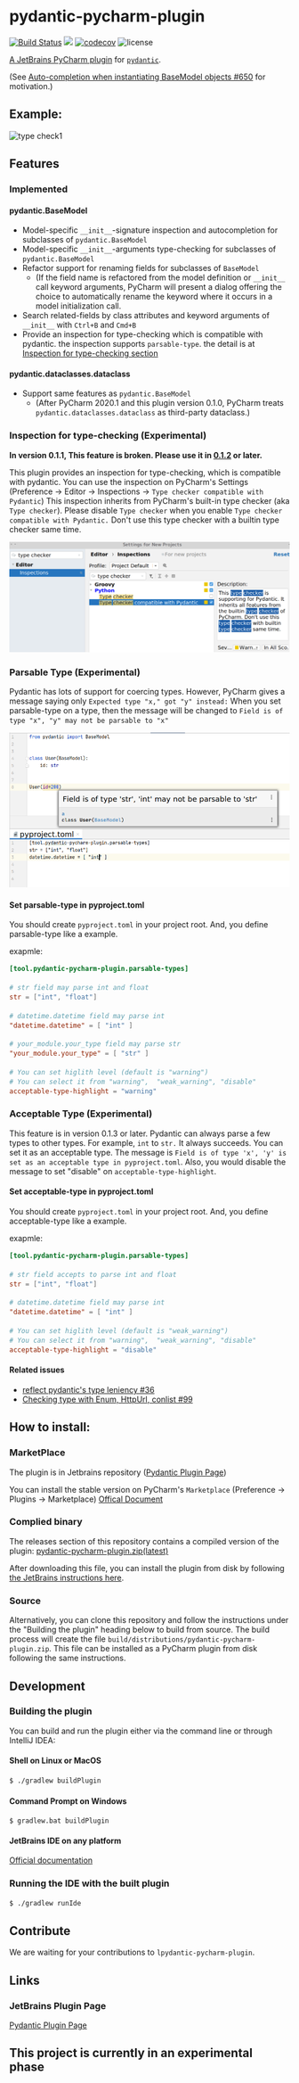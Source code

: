 # pydantic-pycharm-plugin
[![Build Status](https://travis-ci.org/koxudaxi/pydantic-pycharm-plugin.svg?branch=master)](https://travis-ci.org/koxudaxi/pydantic-pycharm-plugin)
[![](https://img.shields.io/jetbrains/plugin/v/12861)](https://plugins.jetbrains.com/plugin/12861-pydantic)
[![codecov](https://codecov.io/gh/koxudaxi/pydantic-pycharm-plugin/branch/master/graph/badge.svg)](https://codecov.io/gh/koxudaxi/pydantic-pycharm-plugin)
![license](https://img.shields.io/github/license/koxudaxi/pydantic-pycharm-plugin.svg)

[A JetBrains PyCharm plugin](https://plugins.jetbrains.com/plugin/12861-pydantic) for [`pydantic`](https://github.com/samuelcolvin/pydantic).

(See [Auto-completion when instantiating BaseModel objects #650](https://github.com/samuelcolvin/pydantic/issues/650) for motivation.)


## Example:
![type check1](https://raw.githubusercontent.com/koxudaxi/pydantic-pycharm-plugin/master/docs/typecheck1.png)

##  Features
### Implemented
#### pydantic.BaseModel
* Model-specific `__init__`-signature inspection and autocompletion for subclasses of `pydantic.BaseModel`
* Model-specific `__init__`-arguments type-checking for subclasses of `pydantic.BaseModel` 
* Refactor support for renaming fields for subclasses of `BaseModel`
  * (If the field name is refactored from the model definition or `__init__` call keyword arguments, PyCharm will present a dialog offering the choice to automatically rename the keyword where it occurs in a model initialization call.
* Search related-fields by class attributes and keyword arguments of `__init__` with `Ctrl+B` and `Cmd+B`
* Provide an inspection for type-checking which is compatible with pydantic. the inspection supports `parsable-type`. the detail is at [Inspection for type-checking section](#inspection-for-type-checking)
#### pydantic.dataclasses.dataclass
* Support same features as `pydantic.BaseModel`
  * (After PyCharm 2020.1 and this plugin version 0.1.0, PyCharm treats `pydantic.dataclasses.dataclass` as third-party dataclass.)

### Inspection for type-checking (Experimental)
**In version 0.1.1, This feature is broken. Please use it in [0.1.2](https://github.com/koxudaxi/pydantic-pycharm-plugin/releases/tag/0.1.2) or later.** 

This plugin provides an inspection for type-checking, which is compatible with pydantic.
You can use the inspection on PyCharm's Settings (Preference -> Editor -> Inspections -> `Type checker compatible with Pydantic`) 
This inspection inherits from PyCharm's built-in type checker (aka `Type checker`).
Please disable `Type checker` when you enable `Type checker compatible with Pydantic.`
Don't use this type checker with a builtin type checker same time.

![inspection 1](https://raw.githubusercontent.com/koxudaxi/pydantic-pycharm-plugin/master/docs/inspection1.png)

### Parsable Type (Experimental)
Pydantic has lots of support for coercing types. However, PyCharm  gives a message saying only `Expected type "x," got "y" instead:`
When you set parsable-type on a type, then the message will be changed to `Field is of type "x", "y" may not be parsable to "x"`

![parsable type1](https://raw.githubusercontent.com/koxudaxi/pydantic-pycharm-plugin/master/docs/parsable-type1.png)

#### Set parsable-type in pyproject.toml
You should create `pyproject.toml` in your project root.
And, you define parsable-type like a example.

exapmle:

```toml
[tool.pydantic-pycharm-plugin.parsable-types]

# str field may parse int and float
str = ["int", "float"]

# datetime.datetime field may parse int
"datetime.datetime" = [ "int" ]

# your_module.your_type field may parse str
"your_module.your_type" = [ "str" ]

# You can set higlith level (default is "warning")
# You can select it from "warning",  "weak_warning", "disable" 
acceptable-type-highlight = "warning" 
```

### Acceptable Type (Experimental)
This feature is in version 0.1.3 or later.
Pydantic can always parse a few types to other types. For example, `int` to `str.` It always succeeds.
You can set it as an acceptable type. The message is `Field is of type 'x', 'y' is set as an acceptable type in pyproject.toml`.
Also, you would disable the message to set "disable" on `acceptable-type-highlight`.

#### Set acceptable-type in pyproject.toml
You should create `pyproject.toml` in your project root.
And, you define acceptable-type like a example.

exapmle:

```toml
[tool.pydantic-pycharm-plugin.parsable-types]

# str field accepts to parse int and float
str = ["int", "float"]

# datetime.datetime field may parse int
"datetime.datetime" = [ "int" ]

# You can set higlith level (default is "weak_warning")
# You can select it from "warning",  "weak_warning", "disable" 
acceptable-type-highlight = "disable" 
```

#### Related issues
- [reflect pydantic's type leniency #36](https://github.com/koxudaxi/pydantic-pycharm-plugin/issues/36)
- [Checking type with Enum, HttpUrl, conlist #99](https://github.com/koxudaxi/pydantic-pycharm-plugin/issues/99)

## How to install:
### MarketPlace 
The plugin is in Jetbrains repository ([Pydantic Plugin Page](https://plugins.jetbrains.com/plugin/12861-pydantic))

You can install the stable version on PyCharm's `Marketplace` (Preference -> Plugins -> Marketplace) [Offical Document](https://www.jetbrains.com/help/idea/managing-plugins.html)

### Complied binary
The releases section of this repository contains a compiled version of the plugin: [pydantic-pycharm-plugin.zip(latest)](https://github.com/koxudaxi/pydantic-pycharm-plugin/releases/latest/download/pydantic-pycharm-plugin.zip)

After downloading this file, you can install the plugin from disk by following [the JetBrains instructions here](https://www.jetbrains.com/help/pycharm/plugins-settings.html).

### Source
Alternatively, you can clone this repository and follow the instructions under the "Building the plugin" heading below to build from source. The build process will create the file `build/distributions/pydantic-pycharm-plugin.zip`. This file can be installed as a PyCharm plugin from disk following the same instructions.
 
## Development
### Building the plugin
You can build and run the plugin either via the command line or through IntelliJ IDEA:

#### Shell on Linux or MacOS 
```bash
$ ./gradlew buildPlugin
```

#### Command Prompt on Windows
```
$ gradlew.bat buildPlugin
```

#### JetBrains IDE on any platform

[Official documentation](https://www.jetbrains.org/intellij/sdk/docs/basics/getting_started/using_dev_kit.html])

### Running the IDE with the built plugin
```bash
$ ./gradlew runIde
```


## Contribute
We are waiting for your contributions to `lpydantic-pycharm-plugin`.


## Links
### JetBrains Plugin Page
[Pydantic Plugin Page](https://plugins.jetbrains.com/plugin/12861-pydantic)

## This project is currently in an experimental phase
